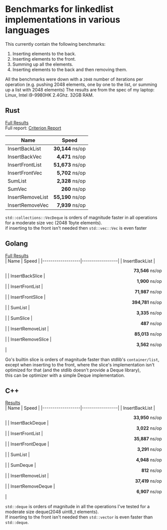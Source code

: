 # Benchmarks for linkedlist implementations in various languages

This currently contain the following benchmarks:
1. Inserting elements to the back.
2. Inserting elements to the front.
3. Summing up all the elements.
4. Inserting elements to the back and then removing them.

All the benchmarks were down with a `2048` number of iterations per operation (e.g. pushing 2048 elements, one by one to the list, or summing up a list with 2048 elements)
The results are from the spec of my laptop: Linux, Intel i9-9980HK 2.4Ghz. 32GB RAM.


## Rust
[Full Results](rust/RESULTS.md) <br/>
Full report: [Criterion Report](https://htmlpreview.github.io/?https://github.com/elichai/bench_linkedlist/blob/master/rust/target/criterion/report/index.html)

| Name              | Speed            |
|-------------------|------------------|
| InsertBackList    |<div align="right">**30,144** ns/op</div>|
| InsertBackVec     |<div align="right">**4,471** ns/op</div> |
| InsertFrontList   |<div align="right">**51,673** ns/op</div>|
| InsertFrontVec    |<div align="right">**5,702** ns/op</div> |
| SumList           |<div align="right">**2,328** ns/op</div> |
| SumVec            |<div align="right">**260** ns/op</div>   |
| InsertRemoveList  |<div align="right">**55,190** ns/op</div>|
| InsertRemoveVec   |<div align="right">**7,939** ns/op</div> |

`std::collections::VecDeque` is orders of magnitude faster in all operations for a moderate size vec (2048 1byte elements).<br/>
if inserting to the front isn't needed then `std::vec::Vec` is even faster

## Golang
[Full Results](go/RESULTS.md) <br/>
| Name              | Speed            |
|-------------------|------------------|
| InsertBackList    |<div align="right">**73,546** ns/op</div> |
| InsertBackSlice   |<div align="right">**1,900** ns/op</div>  |
| InsertFrontList   |<div align="right">**71,987** ns/op</div> |
| InsertFrontSlice  |<div align="right">**394,781** ns/op</div>|
| SumList           |<div align="right">**3,335** ns/op</div>  |
| SumSlice          |<div align="right">**487** ns/op</div>    |
| InsertRemoveList  |<div align="right">**85,013** ns/op</div> |
| InsertRemoveSlice |<div align="right">**3,562** ns/op</div>  |


Go's builtin slice is orders of magnitude faster than stdlib's `container/list`, except when inserting to the front, where the slice's implementation isn't optimized for that (and the stdlib doesn't provide a Deque library),  <br/>
this can be optimizer with a simple Deque implementation.

## C++
[Results](cpp/results) <br/>
| Name              | Speed            |
|-------------------|------------------|
| InsertBackList    |<div align="right">**33,950** ns/op</div> |
| InsertBackDeque   |<div align="right">**3,022** ns/op</div>  |
| InsertFrontList   |<div align="right">**35,887** ns/op</div> |
| InsertFrontDeque  |<div align="right">**3,291** ns/op</div>  |
| SumList           |<div align="right">**4,948** ns/op</div>  |
| SumDeque          |<div align="right">**812** ns/op</div>    |
| InsertRemoveList  |<div align="right">**37,419** ns/op</div> |
| InsertRemoveDeque |<div align="right">**6,907** ns/op</div>  |

`std::deque` is orders of magnitude in all the operations I've tested for a moderate size deque(2048 uint8_t elements). <br/>
If inserting to the front isn't needed then `std::vector` is even faster than `std::deque`.
